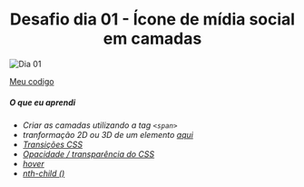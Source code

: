 <h1 align= "center">
  Desafio dia 01 - Ícone de mídia social em camadas <a name="id01"></a>
</h1>

![Dia 01](https://photos.google.com/share/AF1QipNqaSDulmlQEYTRaUHeMLLd2UcqZHXtyvjkq9tXAekbDlxJgBoe5vouUYhAYc_ccA/photo/AF1QipPyABlRSQEnLnkL6AxundQcjgiaWy6Bn-EZP8Is?key=X2ttR3oyM083c0UzZzJ3RTlqXzMwMDdFa25NTlpB) <a positon="center"></a>

[Meu codigo](https://github.com/leokattah/30_dias_De_CSS/tree/main/Desafios/Dia1)

##### O que eu aprendi

* *Criar as camadas utilizando a tag `<span>`*
* *tranformação 2D ou 3D de um elemento [aqui](https://www.w3schools.com/cssref/css3_pr_transform.asp)*
* *[Transições CSS](https://www.w3schools.com/css/css3_transitions.asp)*
* *[Opacidade / transparência do CSS](https://www.w3schools.com/css/css_image_transparency.asp)*
* *[hover](https://www.w3schools.com/cssref/sel_hover.asp)*
* *[nth-child ()](https://www.w3schools.com/cssref/sel_nth-child.asp)*

